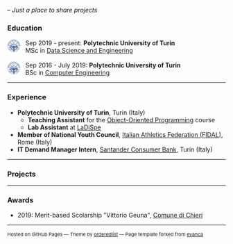 _– Just a place to share projects_

### Education

<img style="float: left;" src="images/polito.png?raw=true" width="30" height="30"/> &nbsp;&nbsp; Sep 2019 - present:                                                     **Polytechnic University of Turin** <br>
&nbsp;&nbsp; MSc in <a href="https://didattica.polito.it/pls/portal30/sviluppo.offerta_formativa_2019.vis?p_a_acc=2020&p_sdu=37&p_cds=320" target="_blank"> Data Science and Engineering </a>
<br><br>
<img style="float: left;" src="images/polito.png?raw=true" width="30" height="30"/> &nbsp;&nbsp; Sep 2016 - July 2019: **Polytechnic University of Turin** <br>
&nbsp;&nbsp; BSc in <a href="https://didattica.polito.it/pls/portal30/sviluppo.offerta_formativa_2019.vis?p_coorte=2020&p_sdu=37&p_cds=10" target="_blank"> Computer Engineering </a> 

---

### Experience
- **Polytechnic University of Turin**, Turin (Italy)
  + **Teaching Assistant** for the [Object-Oriented Programming](https://didattica.polito.it/pls/portal30/gap.pkg_guide.viewGap?p_cod_ins=04JEYOA&p_a_acc=2020&p_header=S&p_lang=IT) course
  + **Lab Assistant** at [LaDiSpe](http://www.ladispe.polito.it/news/)
- **Member of National Youth Council**, [Italian Athletics Federation (FIDAL)](http://www.fidal.it/content/Young-Leaders-Il-Consiglio-Giovanile/124544?fbclid=IwAR1_E8B3Zj-oOlZgBkv0JsIlgiLcAP2_r-Dho4QEi7ZjXAvqT-eiyPjHR5M), Rome (Italy)
- **IT Demand Manager Intern**, [Santander Consumer Bank](https://www.santanderconsumer.it/), Turin (Italy)


---

### Projects 

<!--- [Project 1 Title](/sample_page)  <!---(/pdf/sample_presentation.pdf) (http://example.com/) 
<img src="images/dummy_thumbnail.jpg?raw=true"/> --->

---

### Awards 

- 2019: Merit-based Scolarship "Vittorio Geuna", [Comune di Chieri](https://www.comune.chieri.to.it/scuola-istruzione/borse-studio-geuna)

---

<!-- Remove link if you don't want to attibute -->
<p style="font-size:11px">Hosted on GitHub Pages &mdash; Theme by <a href="https://github.com/orderedlist" target="_blank">orderedlist</a> &mdash; Page template forked from <a href="https://github.com/evanca/quick-portfolio" target="_blank">evanca</a></p>
